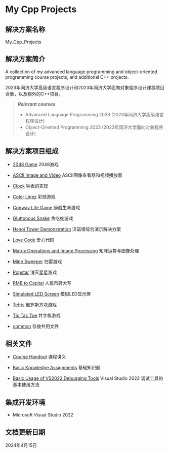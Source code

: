 # My Cpp Projects

## 解决方案名称

My_Cpp_Projects

## 解决方案简介

A collection of my advanced language programming and object-oriented programming course projects, and additional C++ projects.

2023年同济大学高级语言程序设计和2023年同济大学面向对象程序设计课程项目合集，以及额外的C++项目。

> ***Relevant courses***
> * Advanced Language Programming 2023 (2023年同济大学高级语言程序设计)
> * Object-Oriented Programming 2023 (2023年同济大学面向对象程序设计)

## 解决方案项目组成

* [2048 Game](2048_Game)
2048游戏

* [ASCII Image and Video](ASCII_Image_and_Video)
ASCII图像查看器和视频播放器

* [Clock](Clock)
钟表的实现

* [Color Linez](Color_Linez)
彩球游戏

* [Conway Life Game](Conway_Life_Game)
康威生命游戏

* [Gluttonous Snake](Gluttonous_Snake)
贪吃蛇游戏

* [Hanoi Tower Demonstration](Hanoi_Tower_Demonstration)
汉诺塔综合演示解决方案

* [Love Code](Love_Code)
爱心代码

* [Matrix Operations and Image Processing](Matrix_Operations_and_Image_Processing)
矩阵运算与图像处理

* [Mine Sweeper](Mine_Sweeper)
扫雷游戏

* [Popstar](Popstar)
消灭星星游戏

* [RMB to Capital](RMB_to_Capital)
人民币转大写

* [Simulated LED Screen](Simulated_LED_Screen)
模拟LED显示屏

* [Tetris](Tetris)
俄罗斯方块游戏

* [Tic Tac Toe](Tic_Tac_Toe)
井字棋游戏

* [common](common)
存放共用文件

## 相关文件

* [Course Handout](Course_Handout.pdf)
课程讲义

* [Basic Knowledge Assignments](Basic_Knowledge_Assignments.pdf)
基础知识题

* [Basic Usage of VS2022 Debugging Tools](Basic_Usage_of_VS2022_Debugging_Tools.pdf)
Visual Studio 2022 调试工具的基本使用方法

## 集成开发环境

* Microsoft Visual Studio 2022

## 文档更新日期

2024年4月15日
